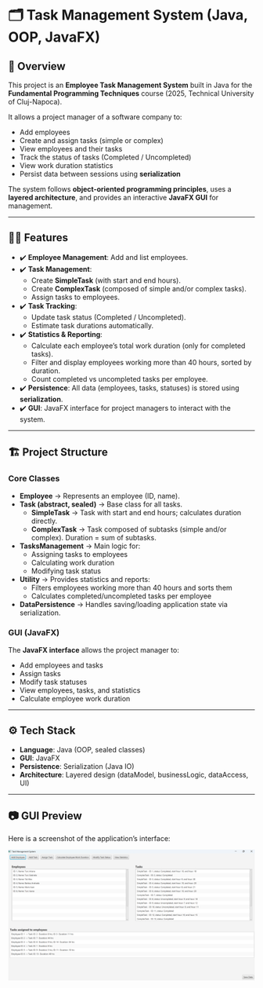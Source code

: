 # 🗂️ Task Management System (Java, OOP, JavaFX)

## 📖 Overview
This project is an **Employee Task Management System** built in Java for the **Fundamental Programming Techniques** course (2025, Technical University of Cluj-Napoca).  

It allows a project manager of a software company to:  
- Add employees  
- Create and assign tasks (simple or complex)  
- View employees and their tasks  
- Track the status of tasks (Completed / Uncompleted)  
- View work duration statistics  
- Persist data between sessions using **serialization**  

The system follows **object-oriented programming principles**, uses a **layered architecture**, and provides an interactive **JavaFX GUI** for management.

---

## 👩‍💻 Features
- ✔️ **Employee Management**: Add and list employees.  
- ✔️ **Task Management**:  
  - Create **SimpleTask** (with start and end hours).  
  - Create **ComplexTask** (composed of simple and/or complex tasks).  
  - Assign tasks to employees.  
- ✔️ **Task Tracking**:  
  - Update task status (Completed / Uncompleted).  
  - Estimate task durations automatically.  
- ✔️ **Statistics & Reporting**:  
  - Calculate each employee’s total work duration (only for completed tasks).  
  - Filter and display employees working more than 40 hours, sorted by duration.  
  - Count completed vs uncompleted tasks per employee.  
- ✔️ **Persistence**: All data (employees, tasks, statuses) is stored using **serialization**.  
- ✔️ **GUI**: JavaFX interface for project managers to interact with the system.  

---

## 🏗️ Project Structure

### Core Classes
- **Employee** → Represents an employee (ID, name).  
- **Task (abstract, sealed)** → Base class for all tasks.
  - **SimpleTask** → Task with start and end hours; calculates duration directly.  
  - **ComplexTask** → Task composed of subtasks (simple and/or complex). Duration = sum of subtasks.  
- **TasksManagement** → Main logic for:  
  - Assigning tasks to employees  
  - Calculating work duration  
  - Modifying task status  
- **Utility** → Provides statistics and reports:  
  - Filters employees working more than 40 hours and sorts them  
  - Calculates completed/uncompleted tasks per employee  
- **DataPersistence** → Handles saving/loading application state via serialization.  

### GUI (JavaFX)
The **JavaFX interface** allows the project manager to:  
- Add employees and tasks  
- Assign tasks  
- Modify task statuses  
- View employees, tasks, and statistics
- Calculate employee work duration

---

## ⚙️ Tech Stack
- **Language**: Java (OOP, sealed classes)  
- **GUI**: JavaFX  
- **Persistence**: Serialization (Java IO)  
- **Architecture**: Layered design (dataModel, businessLogic, dataAccess, UI)

---

## 📷 GUI Preview

Here is a screenshot of the application’s interface:

![GUI Screenshot](task_management.png)
